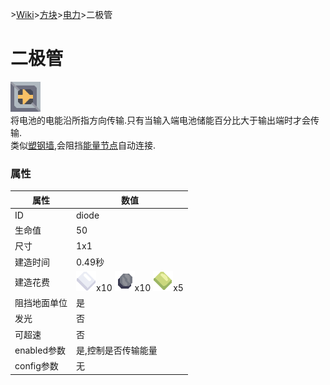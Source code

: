 \>[Wiki](/zhcn.md)>[方块](/zhcn/blocks.md)>[电力](/zhcn/blocks/power.md)>二极管
# 二极管
![二极管](/images/block-diode-xlarge.png)  
将电池的电能沿所指方向传输.只有当输入端电池储能百分比大于输出端时才会传输.  
类似[塑钢墙](/zhcn/blocks/defense/plastanium_wall.md),会阻挡[能量节点](power_node.md)自动连接.  

### 属性

| 属性 | 数值 |  
| ---- | ---- |  
|ID|diode|
|生命值|50|  
|尺寸|1x1|
|建造时间|0.49秒|
| 建造花费 | ![钢化玻璃](/images/item-metaglass.png)x10 ![硅](/images/item-silicon.png)x10 ![塑钢](/images/item-plastanium.png)x5 |
|阻挡地面单位|是|
|发光|否|
|可超速|否|
|enabled参数|是,控制是否传输能量|  
|config参数|无|
